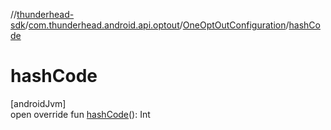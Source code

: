//[thunderhead-sdk](../../../index.md)/[com.thunderhead.android.api.optout](../index.md)/[OneOptOutConfiguration](index.md)/[hashCode](hash-code.md)

# hashCode

[androidJvm]\
open override fun [hashCode](hash-code.md)(): Int

